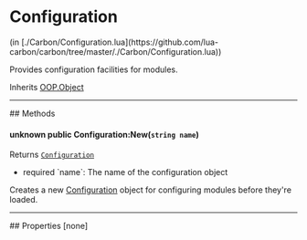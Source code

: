 <link href="../../style.css" rel="stylesheet" type="text/css"/>
<h1 class="class-title">Configuration</h1>
<span class="file-link">(in [./Carbon/Configuration.lua](https://github.com/lua-carbon/carbon/tree/master/./Carbon/Configuration.lua))</span><br/>

Provides configuration facilities for modules.

<span class="bold">Inherits <a href="Classes/OOP.Object">OOP.Object</a></span>

<hr />
## Methods
<h4 class="method-name"><span class="doc-unknown">unknown</span> <span class="doc-visibility doc-public">public</span> Configuration:New(<code>string name</code>)</h4>
<p class="method-returns bold">Returns <code><a href="Classes/Configuration">Configuration</a></code></p>
<ul class="doc-arg-list">
<li><span class="doc-arg-level doc-required">required</span>  `name`: The name of the configuration object</li>
</ul>

Creates a new <a href="Classes/Configuration">Configuration</a> object for configuring modules before they're loaded.

<hr />
## Properties
[none]